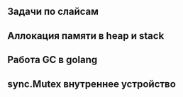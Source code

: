 ## Задачи по слайсам

## Аллокация памяти в heap и stack

## Работа GC в golang

## sync.Mutex внутреннее устройство
